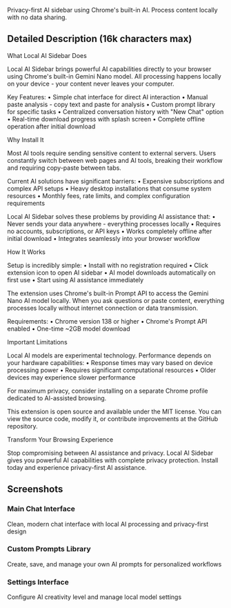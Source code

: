 Privacy-first AI sidebar using Chrome's built-in AI. Process content locally with no data sharing.

## Detailed Description (16k characters max)

What Local AI Sidebar Does

Local AI Sidebar brings powerful AI capabilities directly to your browser using Chrome's built-in Gemini Nano model. All processing happens locally on your device - your content never leaves your computer.

Key Features:
• Simple chat interface for direct AI interaction
• Manual paste analysis - copy text and paste for analysis
• Custom prompt library for specific tasks
• Centralized conversation history with "New Chat" option
• Real-time download progress with splash screen
• Complete offline operation after initial download

Why Install It

Most AI tools require sending sensitive content to external servers. Users constantly switch between web pages and AI tools, breaking their workflow and requiring copy-paste between tabs.

Current AI solutions have significant barriers:
• Expensive subscriptions and complex API setups
• Heavy desktop installations that consume system resources
• Monthly fees, rate limits, and complex configuration requirements

Local AI Sidebar solves these problems by providing AI assistance that:
• Never sends your data anywhere - everything processes locally
• Requires no accounts, subscriptions, or API keys
• Works completely offline after initial download
• Integrates seamlessly into your browser workflow

How It Works

Setup is incredibly simple:
• Install with no registration required
• Click extension icon to open AI sidebar
• AI model downloads automatically on first use
• Start using AI assistance immediately

The extension uses Chrome's built-in Prompt API to access the Gemini Nano AI model locally. When you ask questions or paste content, everything processes locally without internet connection or data transmission.

Requirements:
• Chrome version 138 or higher
• Chrome's Prompt API enabled
• One-time ~2GB model download

Important Limitations

Local AI models are experimental technology. Performance depends on your hardware capabilities:
• Response times may vary based on device processing power
• Requires significant computational resources
• Older devices may experience slower performance

For maximum privacy, consider installing on a separate Chrome profile dedicated to AI-assisted browsing.

This extension is open source and available under the MIT license. You can view the source code, modify it, or contribute improvements at the GitHub repository.

Transform Your Browsing Experience

Stop compromising between AI assistance and privacy. Local AI Sidebar gives you powerful AI capabilities with complete privacy protection. Install today and experience privacy-first AI assistance.

## Screenshots

### Main Chat Interface
Clean, modern chat interface with local AI processing and privacy-first design

### Custom Prompts Library
Create, save, and manage your own AI prompts for personalized workflows

### Settings Interface
Configure AI creativity level and manage local model settings
